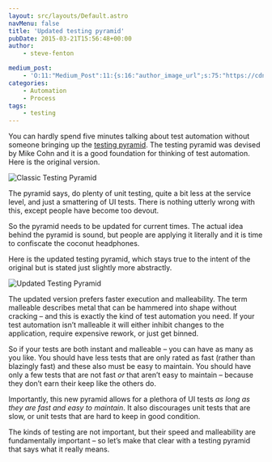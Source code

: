 ```yaml
---
layout: src/layouts/Default.astro
navMenu: false
title: 'Updated testing pyramid'
pubDate: 2015-03-21T15:56:48+00:00
author:
    - steve-fenton

medium_post:
    - 'O:11:"Medium_Post":11:{s:16:"author_image_url";s:75:"https://cdn-images-1.medium.com/fit/c/400/400/1*eXkhfEuF41g5W_xnc_ydLA.jpeg";s:10:"author_url";s:38:"https://medium.com/@steve.fenton.co.uk";s:11:"byline_name";N;s:12:"byline_email";N;s:10:"cross_link";s:3:"yes";s:2:"id";s:12:"5bbb027008c0";s:21:"follower_notification";s:3:"yes";s:7:"license";s:19:"all-rights-reserved";s:14:"publication_id";s:2:"-1";s:6:"status";s:5:"draft";s:3:"url";s:51:"https://medium.com/@steve.fenton.co.uk/5bbb027008c0";}'
categories:
    - Automation
    - Process
tags:
    - testing
---
```


You can hardly spend five minutes talking about test automation without someone bringing up the [testing pyramid](http://martinfowler.com/bliki/TestPyramid.html). The testing pyramid was devised by Mike Cohn and it is a good foundation for thinking of test automation. Here is the original version.

![Classic Testing Pyramid](/img/2015/07/testing-pyramid-original.png)

The pyramid says, do plenty of unit testing, quite a bit less at the service level, and just a smattering of UI tests. There is nothing utterly wrong with this, except people have become too devout.

So the pyramid needs to be updated for current times. The actual idea behind the pyramid is sound, but people are applying it literally and it is time to confiscate the coconut headphones.

Here is the updated testing pyramid, which stays true to the intent of the original but is stated just slightly more abstractly.

![Updated Testing Pyramid](/img/2015/07/testing-pyramid.png)

The updated version prefers faster execution and malleability. The term malleable describes metal that can be hammered into shape without cracking – and this is exactly the kind of test automation you need. If your test automation isn’t malleable it will either inhibit changes to the application, require expensive rework, or just get binned.

So if your tests are both instant and malleable – you can have as many as you like. You should have less tests that are only rated as fast (rather than blazingly fast) and these also must be easy to maintain. You should have only a few tests that are not fast *or* that aren’t easy to maintain – because they don’t earn their keep like the others do.

Importantly, this new pyramid allows for a plethora of UI tests *as long as they are fast and easy to maintain*. It also discourages unit tests that are slow, or unit tests that are hard to keep in good condition.

The kinds of testing are not important, but their speed and malleability are fundamentally important – so let’s make that clear with a testing pyramid that says what it really means.